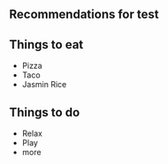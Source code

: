 ## Recommendations for test

## Things to eat
- Pizza
- Taco
- Jasmin Rice

## Things to do
- Relax
- Play
- more
